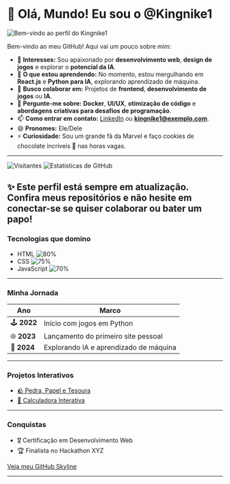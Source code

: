 # 👋 Olá, Mundo! Eu sou o @Kingnike1

![Bem-vindo ao perfil do Kingnike1](https://media.giphy.com/media/l0HlBO7eyXzSZkJri/giphy.gif)

Bem-vindo ao meu GitHub! Aqui vai um pouco sobre mim:

- 👀 **Interesses:** Sou apaixonado por **desenvolvimento web**, **design de jogos** e explorar o **potencial da IA**.
- 🌱 **O que estou aprendendo:** No momento, estou mergulhando em **React.js** e **Python para IA**, explorando aprendizado de máquina.
- 💼 **Busco colaborar em:** Projetos de **frontend**, **desenvolvimento de jogos** ou **IA**.
- 💬 **Pergunte-me sobre:** **Docker**, **UI/UX**, **otimização de código** e **abordagens criativas para desafios de programação**.
- 📫 **Como entrar em contato:** [LinkedIn](https://linkedin.com/in/perfil-falso) ou **kingnike1@exemplo.com**.
- 😄 **Pronomes:** Ele/Dele
- ⚡ **Curiosidade:** Sou um grande fã da Marvel e faço cookies de chocolate incríveis 🍪 nas horas vagas.

---

![Visitantes](https://visitor-badge.laobi.icu/badge?page_id=Kingnike1.Kingnike1) ![Estatísticas de GitHub](https://github-readme-stats.vercel.app/api?username=Kingnike1&show_icons=true&theme=radical)

✨ Este perfil está sempre em atualização. Confira meus repositórios e não hesite em conectar-se se quiser colaborar ou bater um papo!
---

### Tecnologias que domino
- HTML ![80%](https://progress-bar.dev/80)
- CSS ![75%](https://progress-bar.dev/75)
- JavaScript ![70%](https://progress-bar.dev/70)

---

### Minha Jornada

| Ano       | Marco                                    |
|-----------|-----------------------------------------|
| 🕹️ **2022** | Início com jogos em Python             |
| 🌐 **2023** | Lançamento do primeiro site pessoal    |
| 🤖 **2024** | Explorando IA e aprendizado de máquina |

---

### Projetos Interativos
- [🪨 Pedra, Papel e Tesoura](https://meusite.com/pedra-papel-tesoura)
- [🧮 Calculadora Interativa](https://meusite.com/calculadora)

---

### Conquistas
- 🎖️ Certificação em Desenvolvimento Web
- 🏆 Finalista no Hackathon XYZ

[Veja meu GitHub Skyline](https://skyline.github.com/Kingnike1/2023)

---

